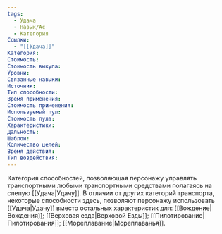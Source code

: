 ```yaml
---
tags:
  - Удача
  - Навык/Ас
  - Категория
Ссылки:
  - "[[Удача]]"
Категория: 
Стоимость:
Стоимость выкупа:
Уровни:
Связанные навыки:
Источник:
Тип способности:
Время применения:
Стоимость применения:
Используемый пул:
Стоимость пула:
Характеристики:
Дальность:
Шаблон:
Количество целей:
Время действия:
Тип воздействия:
---
```

Категория способностей, позволяющая персонажу управлять транспортными любыми транспортными средствами полагаясь на слепую [[Удача|Удачу]]. В отличии от других категорий транспорта, некоторые способности здесь, позволяют персонажу использовать [[Удача|Удачу]] вместо остальных характеристик для: [[Вождение|Вождения]];  [[Верховая езда|Верховой Езды]]; [[Пилотирование|Пилотирования]]; [[Мореплавание|Мореплаванья]]. 